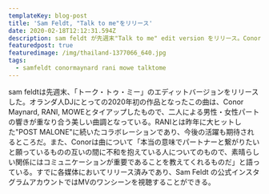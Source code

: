 ```yaml
---
templateKey: blog-post
title: 'Sam Feldt, "Talk to me"をリリース'
date: 2020-02-18T12:12:31.594Z
description: sam feldt が先週末"Talk to me" edit version をリリース。Conor Maynardらとコラボ。
featuredpost: true
featuredimage: /img/thailand-1377066_640.jpg
tags:
  - samfeldt conormaynard rani mowe talktome
---
```

sam feldtは先週末、「トーク・トゥ・ミー」のエディットバージョンをリリースした。オランダ人DJにとっての2020年初の作品となったこの曲は、Conor Maynard, RANI, MOWEとタイアップしたもので、二人による男性・女性パートの響きが重なり合う美しい曲調となっている。RANIとは昨年に大ヒットした"POST MALONE"に続いたコラボレーションであり、今後の活躍も期待されるところだ。また、Conorは曲について「本当の意味でパートナーと繋がりたいと願っているものの互いの間に不和を抱えている人についてのもので、素晴らしい関係にはコミュニケーションが重要であることを教えてくれるものだ」と語っている。すでに各媒体においてリリース済みであり、Sam Feldt の公式インスタグラムアカウントではMVのワンシーンを視聴することができる。
